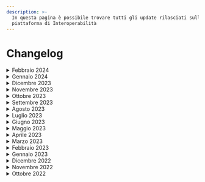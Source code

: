 ```yaml
---
description: >-
  In questa pagina è possibile trovare tutti gli update rilasciati sulla
  piattaforma di Interoperabilità
---
```


# Changelog



<details>

<summary>Febbraio 2024</summary>

### 1.0.78

19 febbraio

* Aggiunta degli attributi self-service (un utente di un ente autorizzato alla creazione di attributi certificati può crearli e assegnarli direttamente dalla UI)
* Aggiornamento metriche per la dashboard pubblica
* Bug fixing

### 1.0.77

**8 febbraio**

* Automazione per l'estrazione delle metriche relative ai token per la dashboard pubblica
* Bug fixing

</details>

<details>

<summary>Gennaio 2024</summary>

### 1.0.75 e 1.0.76

**26 gennaio**

* Bug fixing

### 1.0.74

**24 gennaio**

* Bug fixing

### 1.0.73

**16 gennaio**

* Bug fixing

### 1.0.72

**12 gennaio**

* Bug fixing

### 1.0.71

**11 gennaio**

* Bug fixing

### 1.0.70

**9 gennaio**

* Bug fixing

</details>

<details>

<summary>Dicembre 2023</summary>

### 1.0.69

**22 dicembre**

* Bug fixing

### 1.0.68

**20 dicembre**

* Bug fixing

### 1.0.67

**19 dicembre**

* Bug fixing

### 1.0.65 e 1.0.66

**15 dicembre**

* Bug fixing

### 1.0.64

**13 dicembre**

* Aggiornamento UX/UI di piattaforma
* Aggiunta dell’URL .well-known alla scheda e-service dell’erogatore
* Aggiunta alla documentazione della lezione di “Creazione chiavi”
* Aggiornamento del flusso di fruizione dell’e-service se è sospeso
* Aggiornamento della vista del catalogo pubblico
* Aggiornamento della vista del tool di debug del voucher
* Aggiornamento vista dell’elenco delle finalità di erogatore e fruitore
* Aggiornamento vista della singola finalità di erogatore e fruitore
* Aggiornamento vista dell’elenco delle richieste di fruizione dell’erogatore
* Aggiornamento vista dell’elenco degli e-service dell’erogatore
* Aggiornamento vista del singolo client
* Aggiornamento vista dell’elenco dei client
* Aggiornamento vista della creazione del client
* Aggiornamento vista della creazione dell’e-service
* Aggiornamento vista della singola chiave
* Aggiornamento vista della singola scheda dell’e-service di erogatore e fruitore
* Aggiornamento vista della singola richiesta di fruizione di erogatore e fruitore
* Aggiunta la possibilità di scaricare la documentazione tecnica dell’e-service dell’erogatore
* Bug fixing

### 1.0.63

**6 dicembre**

* Bug fixing

</details>

<details>

<summary>Novembre 2023</summary>

### 1.0.62

**14 novembre**

* Bug fixing

### 1.0.61

**13 novembre**

* Rilascio automazione generazione metriche giornaliere: pubblicazione e-service e abilitazione enti

### **1.0.60**

**6 novembre**

* Abilitazione per le assicurazioni all'entrata in piattaforma

</details>

<details>

<summary>Ottobre 2023</summary>

### 1.0.59

**25 ottobre**

* Bug fixing

### 1.0.58

**25 ottobre**

* Bug fixing

### 1.0.57

**23 ottobre**

* Bug fixing
* Rilascio della nuova funzione di erogazione inversa
* Abilitazione dell'Autorità Nazionale Anticorruzione alla piattaforma

### 1.0.56

**10 ottobre**

* Bug fixing

</details>

<details>

<summary>Settembre 2023</summary>

### 1.0.55

**27 settembre**

* Bug fixing

### 1.0.54

**18 settembre**

* Bug fixing

### 1.0.53

**15 settembre**

* Bug fixing
* Esposizione metriche e-service

### 1.0.52

**11 settembre**

* Aggiornamento vista crezione finalità
* Mail di contatto obbligatoria per tutti gli enti
* Bug fixing

</details>

<details>

<summary>Agosto 2023</summary>

### 1.0.51

**3 agosto**

* Bug fixing

### 1.0.50

**2 agosto**

* Bug fixing

</details>

<details>

<summary>Luglio 2023</summary>

### 1.0.49

**31 luglio**

* Aggiornamento UI (gestione attributi, form analisi del rischio, intestazioni)
* Segnalazione dell’ambiente nel quale l’utente si trova
* Segnalazione delle finestre di maintenance direttamente all’interno del prodotto
* Aggiunta del tool per permettere agli utenti di debuggare la client assertion in autonomia
* Esportazione date mancanti
* Obbligo di indicare se la finalità è a titolo gratuito o oneroso&#x20;
* Possibilità di inserire la data di scadenza per gli attributi verificati
* Archiviazione manuale della richiesta di fruizione (lato fruitore)
* Bug fixing

### 1.0.48

**14 luglio**

* Rilascio del nuovo [catalogo degli e-service](https://www.interop.pagopa.it/catalogo) sul sito di Interoperabilità

### 1.0.47

**7 luglio**

* Allineamento e aggiornamento delle dashboard su [https://www.interop.pagopa.it/numeri](https://www.interop.pagopa.it/numeri)

### 1.0.46

**4 luglio**

* Bug fixing
* Aggiornamento di feature degli attributi all'interno di un e-service

</details>

<details>

<summary>Giugno 2023</summary>

### 1.0.45

**22 giugno**

* Bug fixing

### 1.0.44

**20 giugno**

* Aggiunta attributo certificato Pubbliche Amministrazioni
* Bug fixing

### 1.0.43

**9 giugno**

* Bug fixing

</details>

<details>

<summary>Maggio 2023</summary>

### 1.0.42

**25 maggio**

* Adeguamento infrastrutturale

### 1.0.41

**25 maggio**

* Bug fixing

### 1.0.40

**22 maggio**

* Supporto alla gestione delle chiavi pubbliche
* Aggiunta la possibilità di inserire informazione pseudoanonimizzate all’interno del token
* Adeguamento infrastrutturale

### 1.0.39

**22 maggio**

* Bug fixing
* ID API visibili in UI
* Aggiunta la possibilità di selezionare un ente come attributo certificato
* Aggiunta la possibilità di trasmettere e tracciare dati complementari alla richiesta

</details>

<details>

<summary>Aprile 2023</summary>

### 1.0.38

**26 aprile**

* Bug fixing

### 1.0.37

**17 aprile**

* Bug fixing
* Aggiunta la possibilità di cambio prodotto PagoPA
* Aggiunta la possibilità di cambio Operatore
* Aggiornate le viste come Operatore sicurezza o Operatore API
* Aggiornato funzionamento dei filtri
* Aggiornamento UI catalogo e-service
* Aggiornamento UI guida ottenimento voucher
* Aggiornamento UI guida di generazione chiave pubblica

</details>

<details>

<summary>Marzo 2023</summary>

### **2 marzo**

* Rilascio in produzione del nuovo ambiente di Collaudo che sostituisce quello di Test e permette maggiori funzionalità
* Rilascio della nuova [dashboard](https://www.interop.pagopa.it/numeri) sulle metriche di PDND Interoperabilità

</details>

<details>

<summary>Febbraio 2023</summary>

### 1.0.36

**28 febbraio**

* Bug fixing

### 1.0.35

**28 febbraio**

* Bug fixing

### 1.0.34

**27 febbraio**

* Bug fixing

### 1.0.33

**23 febbraio**

* Bug fixing

### 1.0.32

**21 febbraio**

* Bug fixing
* Supporto a listing degli e-service con paginazione e filtri
* Supporto a listing delle richieste di fruizione con paginazione e filtri
* Supporto a listing delle finalità con paginazione e filtri
* Estensione API backend for frontend
* Predisposizione del flusso per i report sulle metriche della PDND Interoperabilità
* Predisposizione del flusso per le metriche PAdigitale
* Predisposizione del flusso per le metriche destinate alla dashboard
* Miglioramenti gestione errori al primo caricamento dell'applicativo
* Aggiornamento UI catalogo e-service
* Aggiunta memorizzazione della finalità selezionata nella selezione del primo step delle istruzioni per l'ottenimento voucher
* Aggiunta di restrizioni sui caratteri minimi in vari campi di input
* Rimozione dei campi "id della fonte autoritativa" e "nome della fonte autoritativa" dagli attributi in creazione e lettura

### 1.0.31

**8 febbraio**

* Bug fixing

</details>

<details>

<summary>Gennaio 2023</summary>

### 1.0.30

**26 gennaio**

* Bug fixing

### 1.0.29

**23 gennaio**

* Supporto alla mail di contatto dell'ente erogatore
* Supporto al listing e nuovo design del catalogo e-service &#x20;
* Supporto alla nuova scheda "Anagrafica Ente"
* Aggiunta URL e-service ad API di recupero e-service
* Aggiunta della sezione "Link utili" nella pagina di dettaglio dell'e-service
* Bug fixing
* Internal enhancement
* Migliorato il feedback di caricamento dati

### 1.0.28

**9 gennaio**

* Bug fixing

</details>

<details>

<summary>Dicembre 2022</summary>

### 1.0.27

**29 dicembre**

* Aggiunto un nuovo processo per la generazione delle metriche per PA-Digitale

### 1.0.26

**21 dicembre**

* Bug fixing

</details>

<details>

<summary>Novembre 2022</summary>

### 1.0.25

**17 novembre**

* Bug fixing

### 1.0.24

**16 novembre**

* Bug fixing

### 1.0.23

**10 novembre**

* Integrazione per le notifiche di eventi relativi agli e-service
* Aggiornata vista di accettazione termini di servizio
* Bug fixing

### 1.0.22

**3 novembre**

* Ordinamento campi della sezione analisi del rischio
* Bug fixing

</details>

<details>

<summary>Ottobre 2022</summary>

### **1.0.21**

**28 ottobre**

* Aggiunta del messaggio che il fruitore di un e-service può inviare all'erogatore durante la richiesta di fruizione
* Aggiunta possibilità di scaricare documenti richieste di fruizione
* Aggiunta pagina di informazioni Anagrafica Ente attivo in sessione
* Aggiunta possibilità di revoca attributi dichiarati
* Aggiunta possibilità di download documento analisi di rischio
* Rimossa pagina di gestione operatori API
* Aggiunto link nella navigazione laterale che porta alla gestione degli operatori API in Self Care
* Semplificato form di analisi del rischio
* Bug fixing

### 1.0.20

**18 ottobre**

* Rilascio in produzione della piattaforma
* Gestione attributi certificati (assegnamento e revoca)
* Gestione attributi dichiarati (assegnamento e revoca)&#x20;
* Gestione attributi verificati (assegnamento e revoca)&#x20;
* Estensione del ciclo di vita della richiesta di fruizione: bozza, pubblicazione e rifiuto di una richiesta&#x20;
* Generazione e download del documento di richiesta di fruizione
* Aggiunta alla richiesta di fruizione della documentazione integrativa del fruitore&#x20;
* Rate limiting API
* L'erogatore può iscriversi come fruitore ad un proprio e-service&#x20;
* Aggiunta feature per consentire all'erogatore di gestire manualmente l'attivazione di una richiesta di fruizione&#x20;
* Bug fixing&#x20;
* Apertura ambiente di test&#x20;
* Security improvements

</details>

